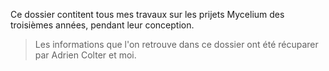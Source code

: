 Ce dossier contitent tous mes travaux sur les prijets Mycelium des troisièmes années, pendant leur conception.

> Les informations que l'on retrouve dans ce dossier ont été récuparer par Adrien Colter et moi.
